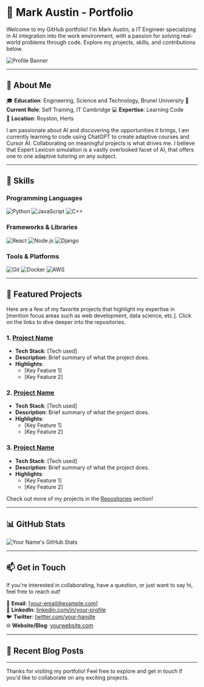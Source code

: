 # 💼 Mark Austin - Portfolio

Welcome to my GitHub portfolio! I'm Mark Austin, a IT Engineer specializing in AI integration into the work environment, with a passion for solving real-world problems through code. Explore my projects, skills, and contributions below.

![Profile Banner](https://your-banner-link-here.com) <!-- Optional: Add a banner image to showcase your style -->

---

## 🚀 About Me

🎓 **Education**: Engineering, Science and Technology, Brunel University 
💼 **Current Role**: Self Training, IT Cambridge 
💻 **Expertise**: Learning Code  
📍 **Location**: Royston, Herts 

I am passionate about AI and discovering the opportunities it brings, I am currently learning to code using ChatGPT to create adaptive courses and Cursor AI. Collaborating on meaningful projects is what drives me.
I believe that Expert Lexicon simulation is a vastly overlooked facet of AI, that offers one to one adaptive tutoring on any subject.

---

## 🔧 Skills

### Programming Languages
![Python](https://img.shields.io/badge/-Python-3776AB?style=flat-square&logo=python&logoColor=white)
![JavaScript](https://img.shields.io/badge/-JavaScript-F7DF1E?style=flat-square&logo=javascript&logoColor=black)
![C++](https://img.shields.io/badge/-C++-00599C?style=flat-square&logo=c%2B%2B&logoColor=white)

### Frameworks & Libraries
![React](https://img.shields.io/badge/-React-61DAFB?style=flat-square&logo=react&logoColor=black)
![Node.js](https://img.shields.io/badge/-Node.js-339933?style=flat-square&logo=node.js&logoColor=white)
![Django](https://img.shields.io/badge/-Django-092E20?style=flat-square&logo=django&logoColor=white)

### Tools & Platforms
![Git](https://img.shields.io/badge/-Git-F05032?style=flat-square&logo=git&logoColor=white)
![Docker](https://img.shields.io/badge/-Docker-2496ED?style=flat-square&logo=docker&logoColor=white)
![AWS](https://img.shields.io/badge/-AWS-FF9900?style=flat-square&logo=amazon-aws&logoColor=white)

---

## 📂 Featured Projects

Here are a few of my favorite projects that highlight my expertise in [mention focus areas such as web development, data science, etc.]. Click on the links to dive deeper into the repositories.

### 1. **[Project Name](https://github.com/your-username/project-repo)**
   - **Tech Stack**: [Tech used]
   - **Description**: Brief summary of what the project does.
   - **Highlights**:
     - [Key Feature 1]
     - [Key Feature 2]

### 2. **[Project Name](https://github.com/your-username/project-repo)**
   - **Tech Stack**: [Tech used]
   - **Description**: Brief summary of what the project does.
   - **Highlights**:
     - [Key Feature 1]
     - [Key Feature 2]

### 3. **[Project Name](https://github.com/your-username/project-repo)**
   - **Tech Stack**: [Tech used]
   - **Description**: Brief summary of what the project does.
   - **Highlights**:
     - [Key Feature 1]
     - [Key Feature 2]

Check out more of my projects in the [Repositories](https://github.com/your-username?tab=repositories) section!

---

## 📊 GitHub Stats

![Your Name's GitHub Stats](https://github-readme-stats.vercel.app/api?username=your-username&show_icons=true&theme=radical)

---

## 📫 Get in Touch

If you're interested in collaborating, have a question, or just want to say hi, feel free to reach out!

📧 **Email**: [your-email@example.com]  
💼 **LinkedIn**: [linkedin.com/in/your-profile](https://www.linkedin.com/in/your-profile)  
🐦 **Twitter**: [twitter.com/your-handle](https://www.twitter.com/your-handle)  
🌐 **Website/Blog**: [yourwebsite.com](https://yourwebsite.com)

---

## 📝 Recent Blog Posts

<!-- If you have a blog, integrate latest posts here using GitHub Actions -->
<!-- Example:
- [How to build REST APIs with Node.js](https://yourwebsite.com/how-to-build-rest-apis)
- [5 tips for writing clean code](https://yourwebsite.com/clean-code-tips)
-->

---

Thanks for visiting my portfolio! Feel free to explore and get in touch if you'd like to collaborate on any exciting projects.

